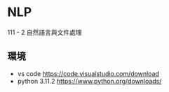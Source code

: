 # NLP
111 - 2 自然語言與文件處理

## 環境
- vs code https://code.visualstudio.com/download
- python 3.11.2 https://www.python.org/downloads/